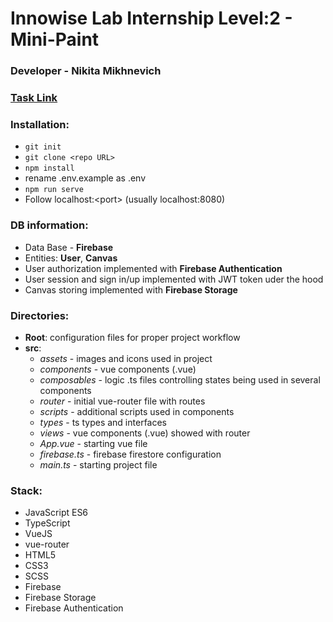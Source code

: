 # Innowise Lab Internship Level:2 - Mini-Paint
### Developer - **Nikita Mikhnevich**
### [Task Link](https://drive.google.com/file/d/19cb4whI_HUVPzuaPyaj5r6hGotIVnhho/view)
### Installation:

 - `git init`
 - `git clone <repo URL>`
 - `npm install`
 - rename .env.example as .env
 - `npm run serve`
 - Follow localhost:\<port\> (usually localhost:8080)

### DB information:

 - Data Base - **Firebase**
 - Entities: **User**, **Canvas**
 - User authorization implemented with **Firebase Authentication**
 - User session and sign in/up implemented with JWT token uder the hood
 - Canvas storing implemented with **Firebase Storage**
### Directories:
 - **Root**: configuration files for proper project workflow
 - **src**: 
	 * *assets* - images and icons used in project
	 * *components* - vue components (.vue)
	 * *composables* - logic .ts files controlling states being used in several components
	 * *router* - initial vue-router file with routes
	 * *scripts* - additional scripts used in components
	 * *types* - ts types and interfaces
	 * *views* - vue components (.vue) showed with router
	 * *App.vue* - starting vue file
	 * *firebase.ts* - firebase firestore configuration
	 * *main.ts* - starting project file
	
### Stack:
 - JavaScript ES6
 - TypeScript
 - VueJS
 - vue-router
 - HTML5
 - CSS3
 - SCSS
 - Firebase
 - Firebase Storage
 - Firebase Authentication

